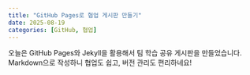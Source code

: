 ```yaml
---
title: "GitHub Pages로 협업 게시판 만들기"
date: 2025-08-19
categories: [GitHub, 협업]
---
```


오늘은 GitHub Pages와 Jekyll을 활용해서 팀 학습 공유 게시판을 만들었습니다.  
Markdown으로 작성하니 협업도 쉽고, 버전 관리도 편리하네요!
